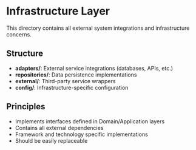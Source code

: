 # Infrastructure Layer

This directory contains all external system integrations and infrastructure concerns.

## Structure

- **adapters/**: External service integrations (databases, APIs, etc.)
- **repositories/**: Data persistence implementations
- **external/**: Third-party service wrappers
- **config/**: Infrastructure-specific configuration

## Principles

- Implements interfaces defined in Domain/Application layers
- Contains all external dependencies
- Framework and technology specific implementations
- Should be easily replaceable